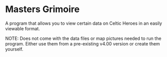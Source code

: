 # Masters Grimoire
A program that allows you to view certain data on Celtic Heroes in an easily viewable format.

NOTE: Does not come with the data files or map pictures needed to run the program. Either use them from a pre-existing v4.00 version or create them yourself.
